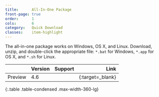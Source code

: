 ```yaml
---
title:      All-In-One Package
front-page: true
order:      1
cols:       6
category:   Quick Download
classes:    item-highlight
---
```

The all-in-one package works on Windows, OS X, and Linux.
Download, unzip, and double-click the appropriate file: `*.bat` for Windows, `*.app` for OS X, and `*.sh` for Linux.

|            | Version   | Support   | Link   |
| ---------- |:--------- |:--------- | ------:|
| Preview    | 4.6       | <i class="fa fa-windows"></i> <i class="fa fa-apple"></i> <i class="fa fa-linux"></i> | [<i class="fa fa-download"></i>][46allinone]{:target=_blank} |
{:.table .table-condensed .max-width-360-lg}

[46allinone]: http://ftp.squeak.org/4.6/Squeak-4.6-All-in-One.zip
